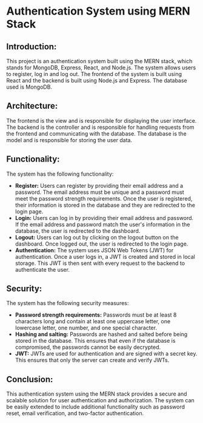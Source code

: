 # Authentication System using MERN Stack

## Introduction:
This project is an authentication system built using the MERN stack, which stands for MongoDB, Express, React, and Node.js. The system allows users to register, log in and log out. The frontend of the system is built using React and the backend is built using Node.js and Express. The database used is MongoDB.

## Architecture:
The frontend is the view and is responsible for displaying the user interface. The backend is the controller and is responsible for handling requests from the frontend and communicating with the database. The database is the model and is responsible for storing the user data.

## Functionality:
The system has the following functionality:

- **Register:** Users can register by providing their email address and a password. The email address must be unique and a password must meet the password strength requirements. Once the user is registered, their information is stored in the database and they are redirected to the login page.
- **Login:** Users can log in by providing their email address and password. If the email address and password match the user's information in the database, the user is redirected to the dashboard.
- **Logout:** Users can log out by clicking on the logout button on the dashboard. Once logged out, the user is redirected to the login page.
- **Authentication:** The system uses JSON Web Tokens (JWT) for authentication. Once a user logs in, a JWT is created and stored in local storage. This JWT is then sent with every request to the backend to authenticate the user.

## Security:
The system has the following security measures:

- **Password strength requirements:** Passwords must be at least 8 characters long and contain at least one uppercase letter, one lowercase letter, one number, and one special character.
- **Hashing and salting:** Passwords are hashed and salted before being stored in the database. This ensures that even if the database is compromised, the passwords cannot be easily decrypted.
- **JWT:** JWTs are used for authentication and are signed with a secret key. This ensures that only the server can create and verify JWTs.

## Conclusion:
This authentication system using the MERN stack provides a secure and scalable solution for user authentication and authorization. The system can be easily extended to include additional functionality such as password reset, email verification, and two-factor authentication.
